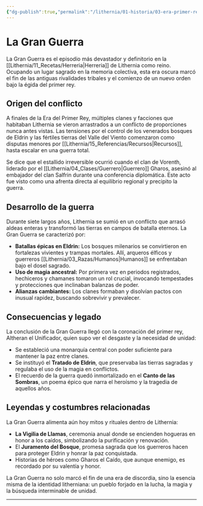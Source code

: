 ```yaml
---
{"dg-publish":true,"permalink":"/lithernia/01-historia/03-era-primer-rey/03-la-gran-guerra/","title":"La Gran Guerra","tags":["lithernia","historia","conflicto"]}
---
```


# La Gran Guerra

La Gran Guerra es el episodio más devastador y definitorio en la [[Lithernia/11_Recetas/Herreria\|Herreria]] de Lithernia como reino. Ocupando un lugar sagrado en la memoria colectiva, esta era oscura marcó el fin de las antiguas rivalidades tribales y el comienzo de un nuevo orden bajo la égida del primer rey.

## Origen del conflicto

A finales de la Era del Primer Rey, múltiples clanes y facciones que habitaban Lithernia se vieron arrastrados a un conflicto de proporciones nunca antes vistas. Las tensiones por el control de los venerados bosques de Eldrin y las fértiles tierras del Valle del Viento comenzaron como disputas menores por [[Lithernia/15_Referencias/Recursos\|Recursos]], hasta escalar en una guerra total.

Se dice que el estallido irreversible ocurrió cuando el clan de Vorenth, liderado por el [[Lithernia/04_Clases/Guerrero\|Guerrero]] Gharos, asesinó al embajador del clan Salfrin durante una conferencia diplomática. Este acto fue visto como una afrenta directa al equilibrio regional y precipito la guerra.

## Desarrollo de la guerra

Durante siete largos años, Lithernia se sumió en un conflicto que arrasó aldeas enteras y transformó las tierras en campos de batalla eternos. La Gran Guerra se caracterizó por:

- **Batallas épicas en Eldrin:** Los bosques milenarios se convirtieron en fortalezas vivientes y trampas mortales. Allí, arqueros élficos y guerreros [[Lithernia/03_Razas/Humanos\|Humanos]] se enfrentaban bajo el dosel sagrado.
- **Uso de magia ancestral:** Por primera vez en periodos registrados, hechiceros y chamanes tomaron un rol crucial, invocando tempestades y protecciones que inclinaban balanzas de poder.
- **Alianzas cambiantes:** Los clanes formaban y disolvían pactos con inusual rapidez, buscando sobrevivir y prevalecer.

## Consecuencias y legado

La conclusión de la Gran Guerra llegó con la coronación del primer rey, Altheran el Unificador, quien supo ver el desgaste y la necesidad de unidad:

- Se estableció una monarquía central con poder suficiente para mantener la paz entre clanes.
- Se instituyó el **Tratado de Eldrin**, que preservaba las tierras sagradas y regulaba el uso de la magia en conflictos.
- El recuerdo de la guerra quedó inmortalizado en el **Canto de las Sombras**, un poema épico que narra el heroísmo y la tragedia de aquellos años.

## Leyendas y costumbres relacionadas

La Gran Guerra alimenta aún hoy mitos y rituales dentro de Lithernia:

- **La Vigilia de Llamas**, ceremonia anual donde se encienden hogueras en honor a los caídos, simbolizando la purificación y renovación.
- El **Juramento del Bosque**, promesa sagrada que los guerreros hacen para proteger Eldrin y honrar la paz conquistada.
- Historias de héroes como Gharos el Caído, que aunque enemigo, es recordado por su valentía y honor.

La Gran Guerra no solo marcó el fin de una era de discordia, sino la esencia misma de la identidad litherniana: un pueblo forjado en la lucha, la magia y la búsqueda interminable de unidad.

---